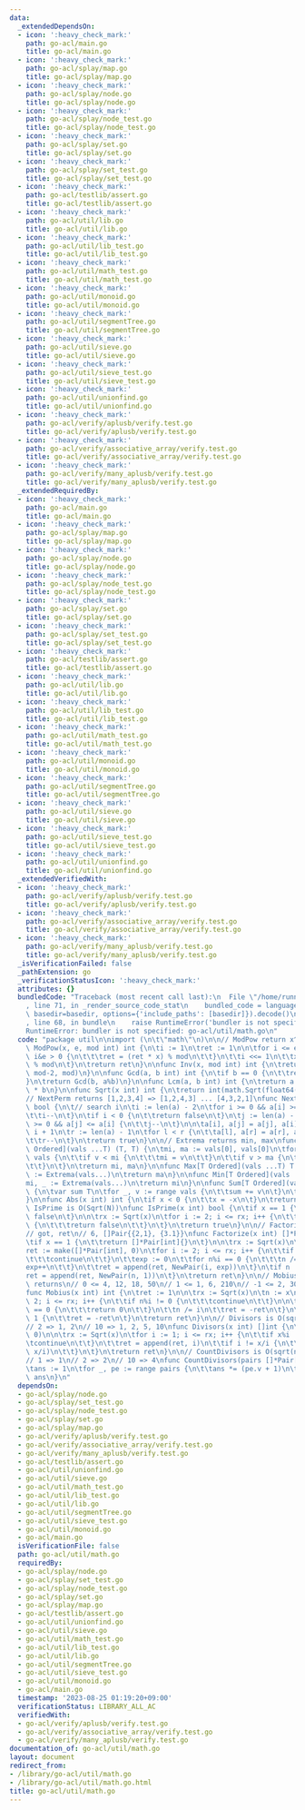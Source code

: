 ```yaml
---
data:
  _extendedDependsOn:
  - icon: ':heavy_check_mark:'
    path: go-acl/main.go
    title: go-acl/main.go
  - icon: ':heavy_check_mark:'
    path: go-acl/splay/map.go
    title: go-acl/splay/map.go
  - icon: ':heavy_check_mark:'
    path: go-acl/splay/node.go
    title: go-acl/splay/node.go
  - icon: ':heavy_check_mark:'
    path: go-acl/splay/node_test.go
    title: go-acl/splay/node_test.go
  - icon: ':heavy_check_mark:'
    path: go-acl/splay/set.go
    title: go-acl/splay/set.go
  - icon: ':heavy_check_mark:'
    path: go-acl/splay/set_test.go
    title: go-acl/splay/set_test.go
  - icon: ':heavy_check_mark:'
    path: go-acl/testlib/assert.go
    title: go-acl/testlib/assert.go
  - icon: ':heavy_check_mark:'
    path: go-acl/util/lib.go
    title: go-acl/util/lib.go
  - icon: ':heavy_check_mark:'
    path: go-acl/util/lib_test.go
    title: go-acl/util/lib_test.go
  - icon: ':heavy_check_mark:'
    path: go-acl/util/math_test.go
    title: go-acl/util/math_test.go
  - icon: ':heavy_check_mark:'
    path: go-acl/util/monoid.go
    title: go-acl/util/monoid.go
  - icon: ':heavy_check_mark:'
    path: go-acl/util/segmentTree.go
    title: go-acl/util/segmentTree.go
  - icon: ':heavy_check_mark:'
    path: go-acl/util/sieve.go
    title: go-acl/util/sieve.go
  - icon: ':heavy_check_mark:'
    path: go-acl/util/sieve_test.go
    title: go-acl/util/sieve_test.go
  - icon: ':heavy_check_mark:'
    path: go-acl/util/unionfind.go
    title: go-acl/util/unionfind.go
  - icon: ':heavy_check_mark:'
    path: go-acl/verify/aplusb/verify.test.go
    title: go-acl/verify/aplusb/verify.test.go
  - icon: ':heavy_check_mark:'
    path: go-acl/verify/associative_array/verify.test.go
    title: go-acl/verify/associative_array/verify.test.go
  - icon: ':heavy_check_mark:'
    path: go-acl/verify/many_aplusb/verify.test.go
    title: go-acl/verify/many_aplusb/verify.test.go
  _extendedRequiredBy:
  - icon: ':heavy_check_mark:'
    path: go-acl/main.go
    title: go-acl/main.go
  - icon: ':heavy_check_mark:'
    path: go-acl/splay/map.go
    title: go-acl/splay/map.go
  - icon: ':heavy_check_mark:'
    path: go-acl/splay/node.go
    title: go-acl/splay/node.go
  - icon: ':heavy_check_mark:'
    path: go-acl/splay/node_test.go
    title: go-acl/splay/node_test.go
  - icon: ':heavy_check_mark:'
    path: go-acl/splay/set.go
    title: go-acl/splay/set.go
  - icon: ':heavy_check_mark:'
    path: go-acl/splay/set_test.go
    title: go-acl/splay/set_test.go
  - icon: ':heavy_check_mark:'
    path: go-acl/testlib/assert.go
    title: go-acl/testlib/assert.go
  - icon: ':heavy_check_mark:'
    path: go-acl/util/lib.go
    title: go-acl/util/lib.go
  - icon: ':heavy_check_mark:'
    path: go-acl/util/lib_test.go
    title: go-acl/util/lib_test.go
  - icon: ':heavy_check_mark:'
    path: go-acl/util/math_test.go
    title: go-acl/util/math_test.go
  - icon: ':heavy_check_mark:'
    path: go-acl/util/monoid.go
    title: go-acl/util/monoid.go
  - icon: ':heavy_check_mark:'
    path: go-acl/util/segmentTree.go
    title: go-acl/util/segmentTree.go
  - icon: ':heavy_check_mark:'
    path: go-acl/util/sieve.go
    title: go-acl/util/sieve.go
  - icon: ':heavy_check_mark:'
    path: go-acl/util/sieve_test.go
    title: go-acl/util/sieve_test.go
  - icon: ':heavy_check_mark:'
    path: go-acl/util/unionfind.go
    title: go-acl/util/unionfind.go
  _extendedVerifiedWith:
  - icon: ':heavy_check_mark:'
    path: go-acl/verify/aplusb/verify.test.go
    title: go-acl/verify/aplusb/verify.test.go
  - icon: ':heavy_check_mark:'
    path: go-acl/verify/associative_array/verify.test.go
    title: go-acl/verify/associative_array/verify.test.go
  - icon: ':heavy_check_mark:'
    path: go-acl/verify/many_aplusb/verify.test.go
    title: go-acl/verify/many_aplusb/verify.test.go
  _isVerificationFailed: false
  _pathExtension: go
  _verificationStatusIcon: ':heavy_check_mark:'
  attributes: {}
  bundledCode: "Traceback (most recent call last):\n  File \"/home/runner/.local/lib/python3.10/site-packages/onlinejudge_verify/documentation/build.py\"\
    , line 71, in _render_source_code_stat\n    bundled_code = language.bundle(stat.path,\
    \ basedir=basedir, options={'include_paths': [basedir]}).decode()\n  File \"/home/runner/.local/lib/python3.10/site-packages/onlinejudge_verify/languages/user_defined.py\"\
    , line 68, in bundle\n    raise RuntimeError('bundler is not specified: {}'.format(str(path)))\n\
    RuntimeError: bundler is not specified: go-acl/util/math.go\n"
  code: "package util\n\nimport (\n\t\"math\"\n)\n\n// ModPow return x^e % mod\nfunc\
    \ ModPow(x, e, mod int) int {\n\ti := 1\n\tret := 1\n\n\tfor i <= e {\n\t\tif\
    \ i&e > 0 {\n\t\t\tret = (ret * x) % mod\n\t\t}\n\t\ti <<= 1\n\t\tx = (x * x)\
    \ % mod\n\t}\n\treturn ret\n}\n\nfunc Inv(x, mod int) int {\n\treturn ModPow(x,\
    \ mod-2, mod)\n}\n\nfunc Gcd(a, b int) int {\n\tif b == 0 {\n\t\treturn a\n\t\
    }\n\treturn Gcd(b, a%b)\n}\n\nfunc Lcm(a, b int) int {\n\treturn a / Gcd(a, b)\
    \ * b\n}\n\nfunc Sqrt(x int) int {\n\treturn int(math.Sqrt(float64(x)))\n}\n\n\
    // NextPerm returns [1,2,3,4] => [1,2,4,3] ... [4,3,2,1]\nfunc NextPerm(a []int)\
    \ bool {\n\t// search i\n\ti := len(a) - 2\n\tfor i >= 0 && a[i] >= a[i+1] {\n\
    \t\ti--\n\t}\n\tif i < 0 {\n\t\treturn false\n\t}\n\tj := len(a) - 1\n\tfor j\
    \ >= 0 && a[j] <= a[i] {\n\t\tj--\n\t}\n\n\ta[i], a[j] = a[j], a[i]\n\n\tl :=\
    \ i + 1\n\tr := len(a) - 1\n\tfor l < r {\n\t\ta[l], a[r] = a[r], a[l]\n\t\tl++\n\
    \t\tr--\n\t}\n\treturn true\n}\n\n// Extrema returns min, max\nfunc Extrema[T\
    \ Ordered](vals ...T) (T, T) {\n\tmi, ma := vals[0], vals[0]\n\tfor _, v := range\
    \ vals {\n\t\tif v < mi {\n\t\t\tmi = v\n\t\t}\n\t\tif v > ma {\n\t\t\tma = v\n\
    \t\t}\n\t}\n\treturn mi, ma\n}\n\nfunc Max[T Ordered](vals ...T) T {\n\t_, ma\
    \ := Extrema(vals...)\n\treturn ma\n}\n\nfunc Min[T Ordered](vals ...T) T {\n\t\
    mi, _ := Extrema(vals...)\n\treturn mi\n}\n\nfunc Sum[T Ordered](vals ...T) T\
    \ {\n\tvar sum T\n\tfor _, v := range vals {\n\t\tsum += v\n\t}\n\treturn sum\n\
    }\n\nfunc Abs(x int) int {\n\tif x < 0 {\n\t\tx = -x\n\t}\n\treturn x\n}\n\n//\
    \ IsPrime is O(Sqrt(N))\nfunc IsPrime(x int) bool {\n\tif x == 1 {\n\t\treturn\
    \ false\n\t}\n\n\trx := Sqrt(x)\n\tfor i := 2; i <= rx; i++ {\n\t\tif x%i == 0\
    \ {\n\t\t\treturn false\n\t\t}\n\t}\n\treturn true\n}\n\n// Factorize is O(Sqrt(N))\n\
    // got, ret\n// 6, []Pair{{2,1}, {3.1}}\nfunc Factorize(x int) []*Pair[int] {\n\
    \tif x == 1 {\n\t\treturn []*Pair[int]{}\n\t}\n\n\trx := Sqrt(x)\n\tn := x\n\t\
    ret := make([]*Pair[int], 0)\n\tfor i := 2; i <= rx; i++ {\n\t\tif n%i != 0 {\n\
    \t\t\tcontinue\n\t\t}\n\t\texp := 0\n\t\tfor n%i == 0 {\n\t\t\tn /= i\n\t\t\t\
    exp++\n\t\t}\n\t\tret = append(ret, NewPair(i, exp))\n\t}\n\tif n != 1 {\n\t\t\
    ret = append(ret, NewPair(n, 1))\n\t}\n\treturn ret\n}\n\n// Mobius is O(sqrt(n))\
    \ returns\n// 0 <= 4, 12, 18, 50\n// 1 <= 1, 6, 210\n// -1 <= 2, 30, 140729\n\
    func Mobius(x int) int {\n\tret := 1\n\n\trx := Sqrt(x)\n\tn := x\n\tfor i :=\
    \ 2; i <= rx; i++ {\n\t\tif n%i != 0 {\n\t\t\tcontinue\n\t\t}\n\n\t\tif (n/i)%i\
    \ == 0 {\n\t\t\treturn 0\n\t\t}\n\t\tn /= i\n\t\tret = -ret\n\t}\n\n\tif n !=\
    \ 1 {\n\t\tret = -ret\n\t}\n\treturn ret\n}\n\n// Divisors is O(sqrt(n)) returns\n\
    // 2 => 1, 2\n// 10 => 1, 2, 5, 10\nfunc Divisors(x int) []int {\n\tret := make([]int,\
    \ 0)\n\n\trx := Sqrt(x)\n\tfor i := 1; i <= rx; i++ {\n\t\tif x%i != 0 {\n\t\t\
    \tcontinue\n\t\t}\n\t\tret = append(ret, i)\n\t\tif i != x/i {\n\t\t\tret = append(ret,\
    \ x/i)\n\t\t}\n\t}\n\treturn ret\n}\n\n// CountDivisors is O(sqrt(n)) returns\n\
    // 1 => 1\n// 2 => 2\n// 10 => 4\nfunc CountDivisors(pairs []*Pair[int]) int {\n\
    \tans := 1\n\tfor _, pe := range pairs {\n\t\tans *= (pe.v + 1)\n\t}\n\treturn\
    \ ans\n}\n"
  dependsOn:
  - go-acl/splay/node.go
  - go-acl/splay/set_test.go
  - go-acl/splay/node_test.go
  - go-acl/splay/set.go
  - go-acl/splay/map.go
  - go-acl/verify/aplusb/verify.test.go
  - go-acl/verify/associative_array/verify.test.go
  - go-acl/verify/many_aplusb/verify.test.go
  - go-acl/testlib/assert.go
  - go-acl/util/unionfind.go
  - go-acl/util/sieve.go
  - go-acl/util/math_test.go
  - go-acl/util/lib_test.go
  - go-acl/util/lib.go
  - go-acl/util/segmentTree.go
  - go-acl/util/sieve_test.go
  - go-acl/util/monoid.go
  - go-acl/main.go
  isVerificationFile: false
  path: go-acl/util/math.go
  requiredBy:
  - go-acl/splay/node.go
  - go-acl/splay/set_test.go
  - go-acl/splay/node_test.go
  - go-acl/splay/set.go
  - go-acl/splay/map.go
  - go-acl/testlib/assert.go
  - go-acl/util/unionfind.go
  - go-acl/util/sieve.go
  - go-acl/util/math_test.go
  - go-acl/util/lib_test.go
  - go-acl/util/lib.go
  - go-acl/util/segmentTree.go
  - go-acl/util/sieve_test.go
  - go-acl/util/monoid.go
  - go-acl/main.go
  timestamp: '2023-08-25 01:19:20+09:00'
  verificationStatus: LIBRARY_ALL_AC
  verifiedWith:
  - go-acl/verify/aplusb/verify.test.go
  - go-acl/verify/associative_array/verify.test.go
  - go-acl/verify/many_aplusb/verify.test.go
documentation_of: go-acl/util/math.go
layout: document
redirect_from:
- /library/go-acl/util/math.go
- /library/go-acl/util/math.go.html
title: go-acl/util/math.go
---
```

